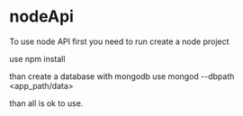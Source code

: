 # nodeApi

To use node API first you need to run create a node project

use npm install

than create a database with mongodb use mongod --dbpath <app_path/data>

than all is ok to use.
